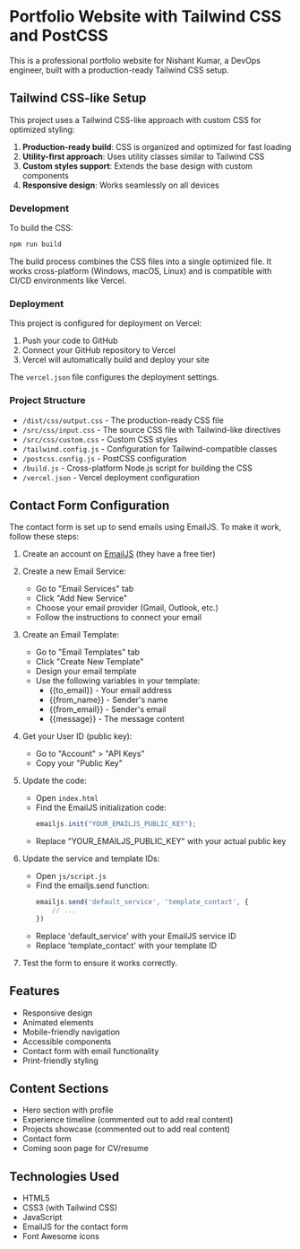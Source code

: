 # Portfolio Website with Tailwind CSS and PostCSS

This is a professional portfolio website for Nishant Kumar, a DevOps engineer, built with a production-ready Tailwind CSS setup.

## Tailwind CSS-like Setup

This project uses a Tailwind CSS-like approach with custom CSS for optimized styling:

1. **Production-ready build**: CSS is organized and optimized for fast loading
2. **Utility-first approach**: Uses utility classes similar to Tailwind CSS
3. **Custom styles support**: Extends the base design with custom components
4. **Responsive design**: Works seamlessly on all devices

### Development

To build the CSS:
```bash
npm run build
```

The build process combines the CSS files into a single optimized file. It works cross-platform (Windows, macOS, Linux) and is compatible with CI/CD environments like Vercel.

### Deployment

This project is configured for deployment on Vercel:

1. Push your code to GitHub
2. Connect your GitHub repository to Vercel
3. Vercel will automatically build and deploy your site

The `vercel.json` file configures the deployment settings.

### Project Structure

- `/dist/css/output.css` - The production-ready CSS file
- `/src/css/input.css` - The source CSS file with Tailwind-like directives
- `/src/css/custom.css` - Custom CSS styles
- `/tailwind.config.js` - Configuration for Tailwind-compatible classes
- `/postcss.config.js` - PostCSS configuration
- `/build.js` - Cross-platform Node.js script for building the CSS
- `/vercel.json` - Vercel deployment configuration

## Contact Form Configuration

The contact form is set up to send emails using EmailJS. To make it work, follow these steps:

1. Create an account on [EmailJS](https://www.emailjs.com/) (they have a free tier)

2. Create a new Email Service:
   - Go to "Email Services" tab
   - Click "Add New Service"
   - Choose your email provider (Gmail, Outlook, etc.)
   - Follow the instructions to connect your email

3. Create an Email Template:
   - Go to "Email Templates" tab
   - Click "Create New Template"
   - Design your email template
   - Use the following variables in your template:
     - {{to_email}} - Your email address
     - {{from_name}} - Sender's name
     - {{from_email}} - Sender's email
     - {{message}} - The message content

4. Get your User ID (public key):
   - Go to "Account" > "API Keys"
   - Copy your "Public Key"

5. Update the code:
   - Open `index.html`
   - Find the EmailJS initialization code:
     ```javascript
     emailjs.init("YOUR_EMAILJS_PUBLIC_KEY");
     ```
   - Replace "YOUR_EMAILJS_PUBLIC_KEY" with your actual public key

6. Update the service and template IDs:
   - Open `js/script.js`
   - Find the emailjs.send function:
     ```javascript
     emailjs.send('default_service', 'template_contact', {
         // ...
     })
     ```
   - Replace 'default_service' with your EmailJS service ID
   - Replace 'template_contact' with your template ID

7. Test the form to ensure it works correctly.

## Features

- Responsive design
- Animated elements
- Mobile-friendly navigation
- Accessible components
- Contact form with email functionality
- Print-friendly styling

## Content Sections

- Hero section with profile
- Experience timeline (commented out to add real content)
- Projects showcase (commented out to add real content)
- Contact form
- Coming soon page for CV/resume

## Technologies Used

- HTML5
- CSS3 (with Tailwind CSS)
- JavaScript
- EmailJS for the contact form
- Font Awesome icons

